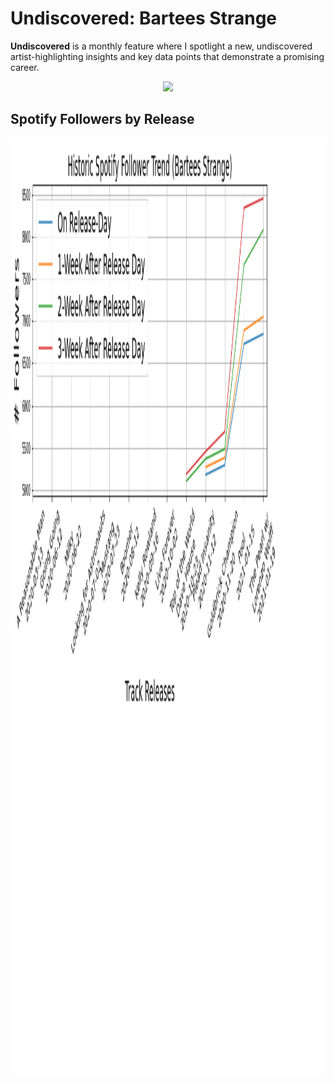 # Undiscovered: Bartees Strange
**Undiscovered** is a monthly feature where I spotlight a new, undiscovered artist-highlighting insights and key data points that demonstrate a promising career.

<p align="center"> 
<img src="https://media.giphy.com/media/KAjBPP5qdz1qsT8xya/giphy.gif">
</p>


## Spotify Followers by Release

<img align="center" width="1000" height="1500" src="https://github.com/jacksonbull87/bull-analytics/blob/main/blog6/visuals/bartees_follower_releasetrend.png">
